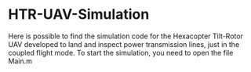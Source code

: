 # HTR-UAV-Simulation
Here is possible to find the simulation code for the Hexacopter Tilt-Rotor UAV developed to land and inspect power transmission lines, just in the coupled flight mode.
To start the simulation, you need to open the file Main.m
